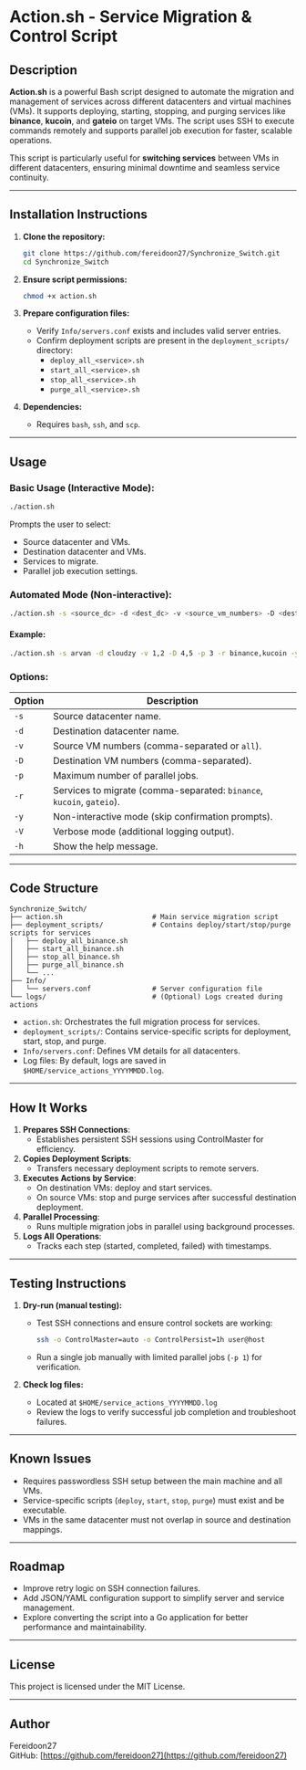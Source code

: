 # Action.sh - Service Migration & Control Script

## Description

**Action.sh** is a powerful Bash script designed to automate the migration and management of services across different datacenters and virtual machines (VMs). It supports deploying, starting, stopping, and purging services like **binance**, **kucoin**, and **gateio** on target VMs. The script uses SSH to execute commands remotely and supports parallel job execution for faster, scalable operations.

This script is particularly useful for **switching services** between VMs in different datacenters, ensuring minimal downtime and seamless service continuity.

---

## Installation Instructions

1. **Clone the repository:**

   ```bash
   git clone https://github.com/fereidoon27/Synchronize_Switch.git
   cd Synchronize_Switch
   ```

2. **Ensure script permissions:**

   ```bash
   chmod +x action.sh
   ```

3. **Prepare configuration files:**
   - Verify `Info/servers.conf` exists and includes valid server entries.
   - Confirm deployment scripts are present in the `deployment_scripts/` directory:
     - `deploy_all_<service>.sh`
     - `start_all_<service>.sh`
     - `stop_all_<service>.sh`
     - `purge_all_<service>.sh`

4. **Dependencies:**
   - Requires `bash`, `ssh`, and `scp`.

---

## Usage

### Basic Usage (Interactive Mode):

```bash
./action.sh
```

Prompts the user to select:
- Source datacenter and VMs.
- Destination datacenter and VMs.
- Services to migrate.
- Parallel job execution settings.

### Automated Mode (Non-interactive):

```bash
./action.sh -s <source_dc> -d <dest_dc> -v <source_vm_numbers> -D <dest_vm_numbers> -p <parallel_jobs> -r <services> -y
```

#### Example:

```bash
./action.sh -s arvan -d cloudzy -v 1,2 -D 4,5 -p 3 -r binance,kucoin -y
```

### Options:

| Option            | Description                                                                                         |
|-------------------|-----------------------------------------------------------------------------------------------------|
| `-s`             | Source datacenter name.                                                                             |
| `-d`             | Destination datacenter name.                                                                        |
| `-v`             | Source VM numbers (comma-separated or `all`).                                                       |
| `-D`             | Destination VM numbers (comma-separated).                                                           |
| `-p`             | Maximum number of parallel jobs.                                                                    |
| `-r`             | Services to migrate (comma-separated: `binance`, `kucoin`, `gateio`).                               |
| `-y`             | Non-interactive mode (skip confirmation prompts).                                                    |
| `-V`             | Verbose mode (additional logging output).                                                           |
| `-h`             | Show the help message.                                                                              |

---

## Code Structure

```
Synchronize_Switch/
├── action.sh                      # Main service migration script
├── deployment_scripts/            # Contains deploy/start/stop/purge scripts for services
│   ├── deploy_all_binance.sh
│   ├── start_all_binance.sh
│   ├── stop_all_binance.sh
│   ├── purge_all_binance.sh
│   └── ...
├── Info/
│   └── servers.conf               # Server configuration file
└── logs/                          # (Optional) Logs created during actions
```

- `action.sh`: Orchestrates the full migration process for services.
- `deployment_scripts/`: Contains service-specific scripts for deployment, start, stop, and purge.
- `Info/servers.conf`: Defines VM details for all datacenters.
- Log files: By default, logs are saved in `$HOME/service_actions_YYYYMMDD.log`.

---

## How It Works

1. **Prepares SSH Connections**:
   - Establishes persistent SSH sessions using ControlMaster for efficiency.
2. **Copies Deployment Scripts**:
   - Transfers necessary deployment scripts to remote servers.
3. **Executes Actions by Service**:
   - On destination VMs: deploy and start services.
   - On source VMs: stop and purge services after successful destination deployment.
4. **Parallel Processing**:
   - Runs multiple migration jobs in parallel using background processes.
5. **Logs All Operations**:
   - Tracks each step (started, completed, failed) with timestamps.

---

## Testing Instructions

1. **Dry-run (manual testing):**
   - Test SSH connections and ensure control sockets are working:
     ```bash
     ssh -o ControlMaster=auto -o ControlPersist=1h user@host
     ```
   - Run a single job manually with limited parallel jobs (`-p 1`) for verification.

2. **Check log files:**
   - Located at `$HOME/service_actions_YYYYMMDD.log`
   - Review the logs to verify successful job completion and troubleshoot failures.

---

## Known Issues

- Requires passwordless SSH setup between the main machine and all VMs.
- Service-specific scripts (`deploy`, `start`, `stop`, `purge`) must exist and be executable.
- VMs in the same datacenter must not overlap in source and destination mappings.

---

## Roadmap

- Improve retry logic on SSH connection failures.
- Add JSON/YAML configuration support to simplify server and service management.
- Explore converting the script into a Go application for better performance and maintainability.

---

## License

This project is licensed under the MIT License.

---

## Author

Fereidoon27  
GitHub: [https://github.com/fereidoon27](https://github.com/fereidoon27)

